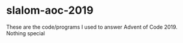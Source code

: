 # slalom-aoc-2019
These are the code/programs I used to answer Advent of Code 2019. Nothing special
